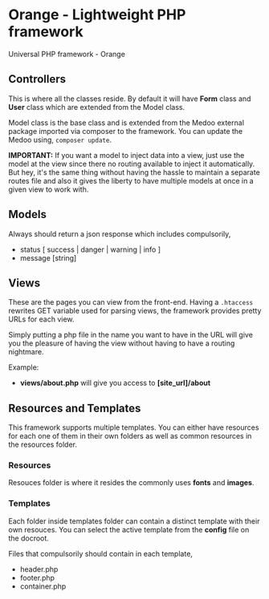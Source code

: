 # Orange - Lightweight PHP framework
Universal PHP framework - Orange

## Controllers
This is where all the classes reside. By default it will have **Form** class and **User** class which are extended from the Model class.

Model class is the base class and is extended from the Medoo external package imported via composer to the framework. You can update the Medoo using,
```composer update```.

**IMPORTANT:** If you want a model to inject data into a view, just use the model at the view since there no routing available to inject it automatically. But hey, it's the same thing without having the hassle to maintain a separate routes file and also it gives the liberty to have multiple models at once in a given view to work with.

## Models
Always should return a json response which includes compulsorily,
- status [ success | danger | warning | info ]
- message [string]

## Views
These are the pages you can view from the front-end. Having a ```.htaccess``` rewrites GET variable used for parsing views, the framework provides pretty URLs for each view.

Simply putting a php file in the name you want to have in the URL will give you the pleasure of having the view without having to have a routing nightmare.

Example:
- **views/about.php** will give you access to **[site_url]/about**

## Resources and Templates
This framework supports multiple templates. You can either have resources for each one of them in their own folders as well as common resources in the resources folder.

### Resources
Resouces folder is where it resides the commonly uses **fonts** and **images**.

### Templates
Each folder inside templates folder can contain a distinct template with their own resouces. You can select the active template from the **config** file on the docroot.

Files that compulsorily should contain in each template,
- header.php
- footer.php
- container.php